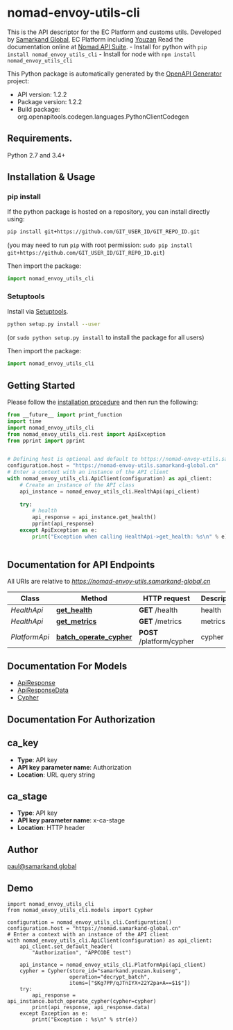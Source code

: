 # nomad-envoy-utils-cli
This is the API descriptor for the EC Platform and customs utils. Developed by [Samarkand Global](https://samarkand.global), EC Platform including [Youzan](https://www.youzan.com/) Read the documentation online at [Nomad API Suite](https://api.samarkand.io/). - Install for python with `pip install nomad_envoy_utils_cli` - Install for node with `npm install nomad_envoy_utils_cli`

This Python package is automatically generated by the [OpenAPI Generator](https://openapi-generator.tech) project:

- API version: 1.2.2
- Package version: 1.2.2
- Build package: org.openapitools.codegen.languages.PythonClientCodegen

## Requirements.

Python 2.7 and 3.4+

## Installation & Usage
### pip install

If the python package is hosted on a repository, you can install directly using:

```sh
pip install git+https://github.com/GIT_USER_ID/GIT_REPO_ID.git
```
(you may need to run `pip` with root permission: `sudo pip install git+https://github.com/GIT_USER_ID/GIT_REPO_ID.git`)

Then import the package:
```python
import nomad_envoy_utils_cli
```

### Setuptools

Install via [Setuptools](http://pypi.python.org/pypi/setuptools).

```sh
python setup.py install --user
```
(or `sudo python setup.py install` to install the package for all users)

Then import the package:
```python
import nomad_envoy_utils_cli
```

## Getting Started

Please follow the [installation procedure](#installation--usage) and then run the following:

```python
from __future__ import print_function
import time
import nomad_envoy_utils_cli
from nomad_envoy_utils_cli.rest import ApiException
from pprint import pprint


# Defining host is optional and default to https://nomad-envoy-utils.samarkand-global.cn
configuration.host = "https://nomad-envoy-utils.samarkand-global.cn"
# Enter a context with an instance of the API client
with nomad_envoy_utils_cli.ApiClient(configuration) as api_client:
    # Create an instance of the API class
    api_instance = nomad_envoy_utils_cli.HealthApi(api_client)
    
    try:
        # health
        api_response = api_instance.get_health()
        pprint(api_response)
    except ApiException as e:
        print("Exception when calling HealthApi->get_health: %s\n" % e)
    
```

## Documentation for API Endpoints

All URIs are relative to *https://nomad-envoy-utils.samarkand-global.cn*

Class | Method | HTTP request | Description
------------ | ------------- | ------------- | -------------
*HealthApi* | [**get_health**](docs/HealthApi.md#get_health) | **GET** /health | health
*HealthApi* | [**get_metrics**](docs/HealthApi.md#get_metrics) | **GET** /metrics | metrics
*PlatformApi* | [**batch_operate_cypher**](docs/PlatformApi.md#batch_operate_cypher) | **POST** /platform/cypher | cypher


## Documentation For Models

 - [ApiResponse](docs/ApiResponse.md)
 - [ApiResponseData](docs/ApiResponseData.md)
 - [Cypher](docs/Cypher.md)


## Documentation For Authorization


## ca_key

- **Type**: API key
- **API key parameter name**: Authorization
- **Location**: URL query string


## ca_stage

- **Type**: API key
- **API key parameter name**: x-ca-stage
- **Location**: HTTP header


## Author

paul@samarkand.global



## Demo 
```
import nomad_envoy_utils_cli
from nomad_envoy_utils_cli.models import Cypher

configuration = nomad_envoy_utils_cli.Configuration()
configuration.host = "https://nomad.samarkand-global.cn"
# Enter a context with an instance of the API client
with nomad_envoy_utils_cli.ApiClient(configuration) as api_client:
    api_client.set_default_header(
        "Authorization", "APPCODE test")

    api_instance = nomad_envoy_utils_cli.PlatformApi(api_client)
    cypher = Cypher(store_id="samarkand.youzan.kuiseng",
                    operation="decrypt_batch",
                    items=["$Kg7PP/qJTnIYX+22Y2pa+A==$1$"])
    try:
        api_response = api_instance.batch_operate_cypher(cypher=cypher)
        print(api_response, api_response.data)
    except Exception as e:
        print("Exception : %s\n" % str(e))
```

